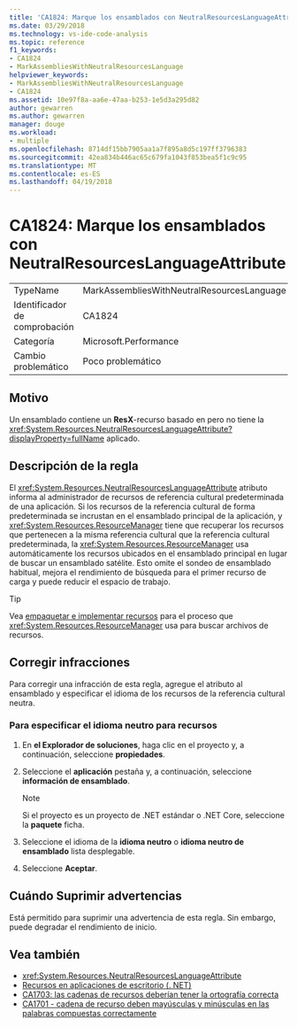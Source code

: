 ```yaml
---
title: 'CA1824: Marque los ensamblados con NeutralResourcesLanguageAttribute'
ms.date: 03/29/2018
ms.technology: vs-ide-code-analysis
ms.topic: reference
f1_keywords:
- CA1824
- MarkAssembliesWithNeutralResourcesLanguage
helpviewer_keywords:
- MarkAssembliesWithNeutralResourcesLanguage
- CA1824
ms.assetid: 10e97f8a-aa6e-47aa-b253-1e5d3a295d82
author: gewarren
ms.author: gewarren
manager: douge
ms.workload:
- multiple
ms.openlocfilehash: 8714df15bb7905aa1a7f895a8d5c197ff3796383
ms.sourcegitcommit: 42ea834b446ac65c679fa1043f853bea5f1c9c95
ms.translationtype: MT
ms.contentlocale: es-ES
ms.lasthandoff: 04/19/2018
---
```

# <a name="ca1824-mark-assemblies-with-neutralresourceslanguageattribute"></a>CA1824: Marque los ensamblados con NeutralResourcesLanguageAttribute

|||
|-|-|
|TypeName|MarkAssembliesWithNeutralResourcesLanguage|
|Identificador de comprobación|CA1824|
|Categoría|Microsoft.Performance|
|Cambio problemático|Poco problemático|

## <a name="cause"></a>Motivo

Un ensamblado contiene un **ResX**-recurso basado en pero no tiene la <xref:System.Resources.NeutralResourcesLanguageAttribute?displayProperty=fullName> aplicado.

## <a name="rule-description"></a>Descripción de la regla

El <xref:System.Resources.NeutralResourcesLanguageAttribute> atributo informa al administrador de recursos de referencia cultural predeterminada de una aplicación. Si los recursos de la referencia cultural de forma predeterminada se incrustan en el ensamblado principal de la aplicación, y <xref:System.Resources.ResourceManager> tiene que recuperar los recursos que pertenecen a la misma referencia cultural que la referencia cultural predeterminada, la <xref:System.Resources.ResourceManager> usa automáticamente los recursos ubicados en el ensamblado principal en lugar de buscar un ensamblado satélite. Esto omite el sondeo de ensamblado habitual, mejora el rendimiento de búsqueda para el primer recurso de carga y puede reducir el espacio de trabajo.

> [!TIP]
> Vea [empaquetar e implementar recursos](/dotnet/framework/resources/packaging-and-deploying-resources-in-desktop-apps) para el proceso que <xref:System.Resources.ResourceManager> usa para buscar archivos de recursos.

## <a name="fix-violations"></a>Corregir infracciones

Para corregir una infracción de esta regla, agregue el atributo al ensamblado y especificar el idioma de los recursos de la referencia cultural neutra.

### <a name="to-specify-the-neutral-language-for-resources"></a>Para especificar el idioma neutro para recursos

1. En **el Explorador de soluciones**, haga clic en el proyecto y, a continuación, seleccione **propiedades**.

2. Seleccione el **aplicación** pestaña y, a continuación, seleccione **información de ensamblado**.

   > [!NOTE]
   > Si el proyecto es un proyecto de .NET estándar o .NET Core, seleccione la **paquete** ficha.

3. Seleccione el idioma de la **idioma neutro** o **idioma neutro de ensamblado** lista desplegable.

4. Seleccione **Aceptar**.

## <a name="when-to-suppress-warnings"></a>Cuándo Suprimir advertencias

Está permitido para suprimir una advertencia de esta regla. Sin embargo, puede degradar el rendimiento de inicio.

## <a name="see-also"></a>Vea también

- <xref:System.Resources.NeutralResourcesLanguageAttribute>
- [Recursos en aplicaciones de escritorio (. NET)](/dotnet/framework/resources/)
- [CA1703: las cadenas de recursos deberían tener la ortografía correcta](../code-quality/ca1703-resource-strings-should-be-spelled-correctly.md)
- [CA1701 - cadena de recurso deben mayúsculas y minúsculas en las palabras compuestas correctamente](../code-quality/ca1701-resource-string-compound-words-should-be-cased-correctly.md)